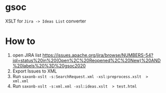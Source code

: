 # gsoc
XSLT for `Jira -> Ideas List` converter


# How to
1. open JIRA list https://issues.apache.org/jira/browse/NUMBERS-54?jql=status%20in%20(Open%2C%20Reopened%2C%20New)%20AND%20labels%20%3D%20gsoc2020
2. Export Issues to XML
3. Run `saxonb-xslt -s:SearchRequest.xml -xsl:preprocess.xslt  > xml.xml`
4. Run `saxonb-xslt -s:xml.xml -xsl:ideas.xslt  > test.html`

